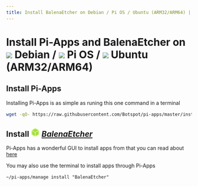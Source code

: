 ```yaml
---
title: Install BalenaEtcher on Debian / Pi OS / Ubuntu (ARM32/ARM64) | Pi-Apps
---
```

# Install Pi-Apps and BalenaEtcher on <img src=https://www.vectorlogo.zone/logos/debian/debian-icon.svg height=20 /> Debian / <img src=https://www.vectorlogo.zone/logos/raspberrypi/raspberrypi-icon.svg height=20 /> Pi OS / <img src=https://www.vectorlogo.zone/logos/ubuntu/ubuntu-icon.svg height=20 /> Ubuntu (ARM32/ARM64)
## Install Pi-Apps

Installing Pi-Apps is as simple as runing this one command in a terminal
```bash
wget -qO- https://raw.githubusercontent.com/Botspot/pi-apps/master/install | bash
```
## Install <img src="/img/app-icons/BalenaEtcher/icon-64.png" height=24> ***[BalenaEtcher](https://github.com/Botspot/pi-apps/tree/master/apps/BalenaEtcher)***
Pi-Apps has a wonderful GUI to install apps from that you can read about [here](/wiki/getting-started/running-pi-apps/)
        
You may also use the terminal to install apps through Pi-Apps
```
~/pi-apps/manage install "BalenaEtcher"
```
